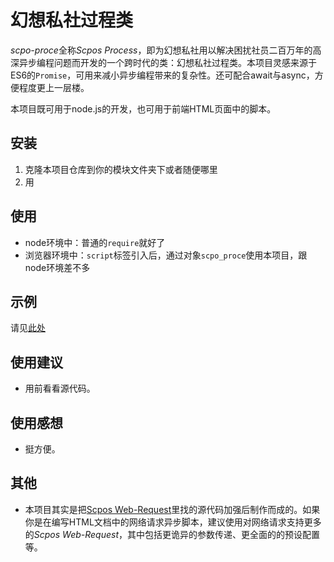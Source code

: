 # 幻想私社过程类

*scpo-proce*全称*Scpos Process*，即为幻想私社用以解决困扰社员二百万年的高深异步编程问题而开发的一个跨时代的类：幻想私社过程类。本项目灵感来源于ES6的`Promise`，可用来减小异步编程带来的复杂性。还可配合await与async，方便程度更上一层楼。

本项目既可用于node.js的开发，也可用于前端HTML页面中的脚本。

## 安装

1. 克隆本项目仓库到你的模块文件夹下或者随便哪里
2. 用

## 使用

- node环境中：普通的`require`就好了
- 浏览器环境中：`script`标签引入后，通过对象`scpo_proce`使用本项目，跟node环境差不多

## 示例

请见[此处](DEMO.md)

## 使用建议

- 用前看看源代码。

## 使用感想

- 挺方便。

## 其他

- 本项目其实是把[Scpos Web-Request](https://github.com/E0SelmY4V/scpo-webreq.js)里找的源代码加强后制作而成的。如果你是在编写HTML文档中的网络请求异步脚本，建议使用对网络请求支持更多的*Scpos Web-Request*，其中包括更诡异的参数传递、更全面的的预设配置等。
